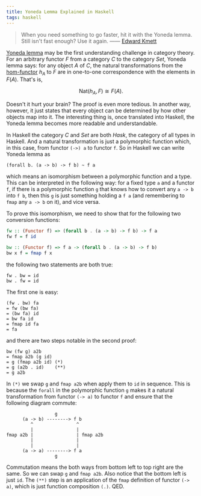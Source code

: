```yaml
---
title: Yoneda Lemma Explained in Haskell
tags: haskell
---
```


> When you need something to go faster, hit it with the Yoneda lemma.
> Still isn't fast enough? Use it again.
> —— [Edward Kmett](https://twitter.com/kmett/status/546533863636627456)

[Yoneda lemma](https://en.wikipedia.org/wiki/Yoneda_lemma)
may be the first understanding challenge in category theory.
For an arbitrary functor $F$ from a category $C$ to the category $Set$,
Yoneda lemma says:
for any object $A$ of $C$, the natural transformations from
the [hom-functor](http://ncatlab.org/nlab/show/hom-functor) $h_A$ to $F$
are in one-to-one correspondence with the elements in $F(A)$.
That's is,

$$ \mathrm{Nat}(h_A,F) \cong F(A). $$

Doesn't it hurt your brain? The proof is even more tedious.
In another way, however, it just states that every object
can be determined by how other objects map into it.
The interesting thing is, once translated into Haskell,
the Yoneda lemma becomes more readable and understandable.

In Haskell the category $C$ and $Set$ are both $Hask$,
the category of all types in Haskell.
And a natural transformation is just a polymorphic function which,
in this case, from functor `(->) a` to functor `f`.
So in Haskell we can write Yoneda lemma as

    (forall b. (a -> b) -> f b) ~ f a

which means an isomorphism between a polymorphic function and a type.
This can be interpreted in the following way: for a fixed type `a` and a functor `f`,
if there is a polymorphic function `g` that knows how to convert any `a -> b` into `f b`,
then this `g` is just something holding a `f a`
(and remembering to `fmap` any `a -> b` on it), and vice versa.

To prove this isomorphism, we need to show that for the following two conversion functions:

```haskell
fw :: (Functor f) => (forall b . (a -> b) -> f b) -> f a
fw f = f id

bw :: (Functor f) => f a -> (forall b . (a -> b) -> f b)
bw x f = fmap f x
```

the following two statements are both true:

```
fw . bw = id
bw . fw = id
```

The first one is easy:

```
(fw . bw) fa
= fw (bw fa)
= (bw fa) id
= bw fa id
= fmap id fa
= fa
```

and there are two steps notable in the second proof:

```
bw (fw g) a2b
= fmap a2b (g id)
= g (fmap a2b id) (*)
= g (a2b . id)    (**)
= g a2b
```

In `(*)` we swap `g` and `fmap a2b` when apply them to `id` in sequence.
This is because the `forall` in the polymorphic function `g`
makes it a natural transformation from functor `(-> a)` to functor `f`
and ensure that the following diagram commute:

```
                  g
      (a -> b) --------> f b
         ^                ^
         |                |
fmap a2b |                | fmap a2b
         |                |
         |                |
      (a -> a) --------> f a
                  g
```

Commutation means the both ways from bottom left to top right are the same.
So we can swap `g` and `fmap a2b`. Also notice that the bottom left is just `id`.
The `(**)` step is an application of the `fmap` definition of functor `(-> a)`,
which is just function composition `(.)`. QED.
